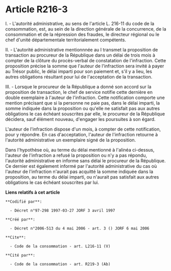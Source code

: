 # Article R216-3

I. - L'autorité administrative, au sens de l'article L. 216-11 du code de la consommation, est, au sein de la direction
générale de la concurrence, de la consommation et de la répression des fraudes, le directeur régional ou le chef d'unité
départementale territorialement compétents.

II. - L'autorité administrative mentionnnée au I transmet la proposition de transaction au procureur de la République dans un
délai de trois mois à compter de la clôture du procès-verbal de constatation de l'infraction. Cette proposition précise la
somme que l'auteur de l'infraction sera invité à payer au Trésor public, le délai imparti pour son paiement et, s'il y a
lieu, les autres obligations résultant pour lui de l'acceptation de la transaction.

III. - Lorsque le procureur de la République a donné son accord sur la proposition de transaction, le chef de service notifie
cette dernière en double exemplaire à l'auteur de l'infraction. Cette notification comporte une mention précisant que si la
personne ne paie pas, dans le délai imparti, la somme indiquée dans la proposition ou qu'elle ne satisfait pas aux autres
obligations le cas échéant souscrites par elle, le procureur de la République décidera, sauf élément nouveau, d'engager les
poursuites à son égard.

L'auteur de l'infraction dispose d'un mois, à compter de cette notification, pour y répondre. En cas d'acceptation, l'auteur
de l'infraction retourne à l'autorité administrative un exemplaire signé de la proposition.

Dans l'hypothèse où, au terme du délai mentionné à l'alinéa ci-dessus, l'auteur de l'infraction a refusé la proposition ou
n'y a pas répondu, l'autorité administrative en informe sans délai le procureur de la République. Ce dernier est également
informé par l'autorité administrative du cas où l'auteur de l'infraction n'aurait pas acquitté la somme indiquée dans la
proposition, au terme du délai imparti, ou n'aurait pas satisfait aux autres obligations le cas échéant souscrites par lui.

**Liens relatifs à cet article**

	**Codifié par**:

	  - Décret n°97-298 1997-03-27 JORF 3 avril 1997

	**Créé par**:

	  - Décret n°2006-513 du 4 mai 2006 - art. 3 () JORF 6 mai 2006

	**Cite**:

	  - Code de la consommation - art. L216-11 (V)

	**Cité par**:

	  - Code de la consommation - art. R219-3 (Ab)
